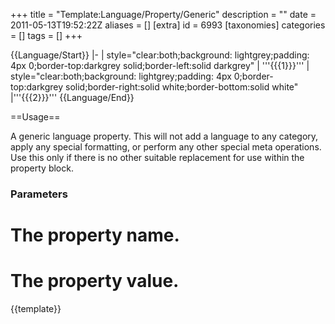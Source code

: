 +++
title = "Template:Language/Property/Generic"
description = ""
date = 2011-05-13T19:52:22Z
aliases = []
[extra]
id = 6993
[taxonomies]
categories = []
tags = []
+++

<noinclude>{{Language/Start}}<!-- for demonstration purposes -->
</noinclude>|-
| style="clear:both;background: lightgrey;padding: 4px 0;border-top:darkgrey solid;border-left:solid darkgrey" | '''{{{1}}}'''
| style="clear:both;background: lightgrey;padding: 4px 0;border-top:darkgrey solid;border-right:solid white;border-bottom:solid white" |'''{{{2}}}'''
<noinclude>{{Language/End}}

==Usage==

A generic language property. This will not add a language to any category, apply any special formatting, or perform any other special meta operations. Use this only if there is no other suitable replacement for use within the property block.


### Parameters


# The property name.
# The property value.

{{template}}</noinclude>
